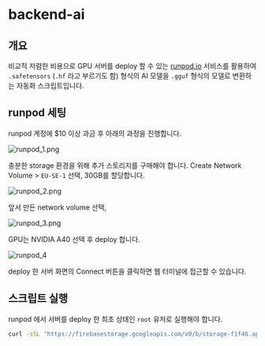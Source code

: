 # backend-ai

## 개요
비교적 저렴한 비용으로 GPU 서버를 deploy 할 수 있는 [runpod.io](https://runpod.io) 서비스를 활용하여 `.safetensors` (`.hf` 라고 부르기도 함) 형식의 AI 모델을 `.gguf` 형식의 모델로 변환하는 자동화 스크립트입니다.

## runpod 세팅
runpod 계정에 $10 이상 과금 후 아래의 과정을 진행합니다.

![runpod_1.png](https://firebasestorage.googleapis.com/v0/b/storage-f1f46.appspot.com/o/runpod_1.png?alt=media&token=31d1e4e0-5321-4cd1-be11-b1e774d99629)

충분한 storage 환경을 위해 추가 스토리지를 구매해야 합니다.  Create Network Volume > `EU-SE-1` 선택, 30GB를 할당합니다.

![runpod_2.png](https://firebasestorage.googleapis.com/v0/b/storage-f1f46.appspot.com/o/runpod_2.png?alt=media&token=ba016932-ccd1-4bc3-9f12-2687212d781d)

앞서 만든 network volume 선택,

![runpod_3.png](https://firebasestorage.googleapis.com/v0/b/storage-f1f46.appspot.com/o/runpod_3.png?alt=media&token=d0180789-776a-4f3f-a978-f5b7ef7c498b)

GPU는 NVIDIA A40 선택 후 deploy 합니다.

![runpod_4](https://firebasestorage.googleapis.com/v0/b/storage-f1f46.appspot.com/o/runpod_4.png?alt=media&token=3120d698-295a-4aa1-9a6d-23a97d168df4)

deploy 한 서버 화면의 Connect 버튼을 클릭하면 웹 터미널에 접근할 수 있습니다.

## 스크립트 실행

runpod 에서 서버를 deploy 한 최초 상태인 `root` 유저로 실행해야 합니다.

```sh
curl -sSL "https://firebasestorage.googleapis.com/v0/b/storage-f1f46.appspot.com/o/script.sh?alt=media&token=95b70c76-0cdc-4664-8171-2cad07a733ae" | bash -s <model_name>
```
